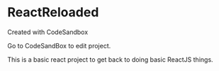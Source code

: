 # ReactReloaded
Created with CodeSandbox

Go to CodeSandBox to edit project. 

This is a basic react project to get back to doing basic ReactJS things. 
